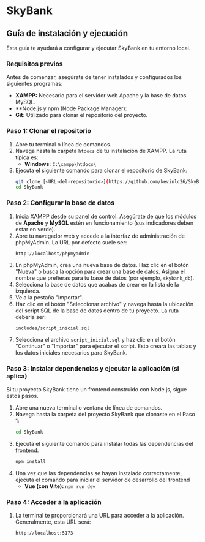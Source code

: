 # SkyBank

## Guía de instalación y ejecución

Esta guía te ayudará a configurar y ejecutar SkyBank en tu entorno local.

### Requisitos previos

Antes de comenzar, asegúrate de tener instalados y configurados los siguientes programas:

* **XAMPP:** Necesario para el servidor web Apache y la base de datos MySQL.
* **Node.js y npm (Node Package Manager):
* **Git:** Utilizado para clonar el repositorio del proyecto.

### Paso 1: Clonar el repositorio

1.  Abre tu terminal o línea de comandos.
2.  Navega hasta la carpeta `htdocs` de tu instalación de XAMPP. La ruta típica es:
    * **Windows:** `C:\xampp\htdocs\`
3.  Ejecuta el siguiente comando para clonar el repositorio de SkyBank:
    ```bash
    git clone [<URL-del-repositorio>](https://github.com/kevinlc26/SkyBank.git)
    cd SkyBank

### Paso 2: Configurar la base de datos

1.  Inicia XAMPP desde su panel de control. Asegúrate de que los módulos de **Apache** y **MySQL** estén en funcionamiento (sus indicadores deben estar en verde).
2.  Abre tu navegador web y accede a la interfaz de administración de phpMyAdmin. La URL por defecto suele ser:
    ```
    http://localhost/phpmyadmin
    ```
3.  En phpMyAdmin, crea una nueva base de datos. Haz clic en el botón "Nueva" o busca la opción para crear una base de datos. Asigna el nombre que prefieras para tu base de datos (por ejemplo, `skybank_db`).
4.  Selecciona la base de datos que acabas de crear en la lista de la izquierda.
5.  Ve a la pestaña "Importar".
6.  Haz clic en el botón "Seleccionar archivo" y navega hasta la ubicación del script SQL de la base de datos dentro de tu proyecto. La ruta debería ser:
    ```
    includes/script_inicial.sql
    ```
7.  Selecciona el archivo `script_inicial.sql` y haz clic en el botón "Continuar" o "Importar" para ejecutar el script. Esto creará las tablas y los datos iniciales necesarios para SkyBank.

### Paso 3: Instalar dependencias y ejecutar la aplicación (si aplica)

Si tu proyecto SkyBank tiene un frontend construido con Node.js, sigue estos pasos. 

1.  Abre una nueva terminal o ventana de línea de comandos.
2.  Navega hasta la carpeta del proyecto SkyBank que clonaste en el Paso 1:
    ```bash
    cd SkyBank
    ```
3.  Ejecuta el siguiente comando para instalar todas las dependencias del frontend:
    ```bash
    npm install
    ```
4.  Una vez que las dependencias se hayan instalado correctamente, ejecuta el comando para iniciar el servidor de desarrollo del frontend 
    * **Vue (con Vite):** `npm run dev`

### Paso 4: Acceder a la aplicación

1.  La terminal te proporcionará una URL para acceder a la aplicación. Generalmente, esta URL será:
    ```
    http://localhost:5173
    ```
